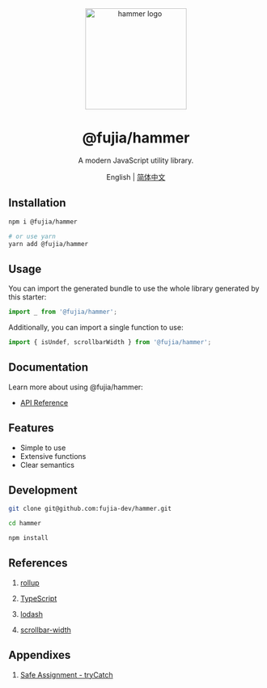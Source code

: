 <div align="center">
  <a href="https://fujia-dev.github.io/hammer/" target="_blank">
    <img alt="hammer logo" width="200" src="https://static-images-1305792369.cos.ap-shanghai.myqcloud.com/hammer.svg"/>
  </a>
</div>

<div align="center">
  <h1>@fujia/hammer</h1>
</div>

<div align="center">

A modern JavaScript utility library.

</div>

<div align="center">

English | [简体中文](./README.zh-CN.md)

</div>

## Installation

```bash
npm i @fujia/hammer

# or use yarn
yarn add @fujia/hammer
```

## Usage

You can import the generated bundle to use the whole library generated by this starter:

```javascript
import _ from '@fujia/hammer';
```

Additionally, you can import a single function to use:

```javascript
import { isUndef, scrollbarWidth } from '@fujia/hammer';
```

## Documentation

Learn more about using @fujia/hammer:

- [API Reference](https://fujia-dev.github.io/hammer/modules.html)

## Features

- Simple to use
- Extensive functions
- Clear semantics

## Development

```bash
git clone git@github.com:fujia-dev/hammer.git

cd hammer

npm install
```

## References

1. [rollup](https://www.rollupjs.com/)

2. [TypeScript](https://www.typescriptlang.org/docs/)

3. [lodash](https://www.npmjs.com/package/lodash)

4. [scrollbar-width](https://github.com/xobotyi/scrollbar-width)

## Appendixes

1. [Safe Assignment - tryCatch](https://nalanj.dev/posts/safe-assignment/)
